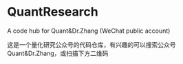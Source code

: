 # QuantResearch
A code hub for Quant&amp;Dr.Zhang (WeChat public account)

这是一个量化研究公众号的代码仓库，有兴趣的可以搜索公众号Quant&Dr.Zhang，或扫描下方二维码
